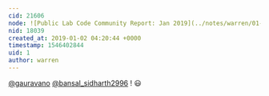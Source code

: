 ```yaml
---
cid: 21606
node: ![Public Lab Code Community Report: Jan 2019](../notes/warren/01-02-2019/public-lab-code-community-report-jan-2019)
nid: 18039
created_at: 2019-01-02 04:20:44 +0000
timestamp: 1546402844
uid: 1
author: warren
---
```


 [@gauravano](/profile/gauravano) [@bansal_sidharth2996](/profile/bansal_sidharth2996) ! 😃 